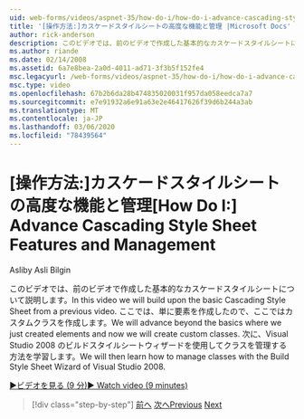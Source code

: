 ```yaml
---
uid: web-forms/videos/aspnet-35/how-do-i/how-do-i-advance-cascading-style-sheet-features-and-management
title: '[操作方法:]カスケードスタイルシートの高度な機能と管理 |Microsoft Docs'
author: rick-anderson
description: このビデオでは、前のビデオで作成した基本的なカスケードスタイルシートについて説明します。 ここでは、単に要素と...
ms.author: riande
ms.date: 02/14/2008
ms.assetid: 6a7e8bea-2a0d-4011-ad71-3f3b5f152fe4
msc.legacyurl: /web-forms/videos/aspnet-35/how-do-i/how-do-i-advance-cascading-style-sheet-features-and-management
msc.type: video
ms.openlocfilehash: 67b2b6da28b474835020031f957da058eedca7a7
ms.sourcegitcommit: e7e91932a6e91a63e2e46417626f39d6b244a3ab
ms.translationtype: MT
ms.contentlocale: ja-JP
ms.lasthandoff: 03/06/2020
ms.locfileid: "78439564"
---
```

# <a name="how-do-i-advance-cascading-style-sheet-features-and-management"></a><span data-ttu-id="37335-104">[操作方法:]カスケードスタイルシートの高度な機能と管理</span><span class="sxs-lookup"><span data-stu-id="37335-104">[How Do I:] Advance Cascading Style Sheet Features and Management</span></span>

<span data-ttu-id="37335-105">Asli</span><span class="sxs-lookup"><span data-stu-id="37335-105">by Asli Bilgin</span></span>

<span data-ttu-id="37335-106">このビデオでは、前のビデオで作成した基本的なカスケードスタイルシートについて説明します。</span><span class="sxs-lookup"><span data-stu-id="37335-106">In this video we will build upon the basic Cascading Style Sheet from a previous video.</span></span> <span data-ttu-id="37335-107">ここでは、単に要素を作成したので、ここではカスタムクラスを作成します。</span><span class="sxs-lookup"><span data-stu-id="37335-107">We will advance beyond the basics where we just created elements and now we will create custom classes.</span></span> <span data-ttu-id="37335-108">次に、Visual Studio 2008 のビルドスタイルシートウィザードを使用してクラスを管理する方法を学習します。</span><span class="sxs-lookup"><span data-stu-id="37335-108">We will then learn how to manage classes with the Build Style Sheet Wizard of Visual Studio 2008.</span></span>

[<span data-ttu-id="37335-109">&#9654;ビデオを見る (9 分)</span><span class="sxs-lookup"><span data-stu-id="37335-109">&#9654; Watch video (9 minutes)</span></span>](https://channel9.msdn.com/Blogs/ASP-NET-Site-Videos/how-do-i-advance-cascading-style-sheet-features-and-management)

> [!div class="step-by-step"]
> <span data-ttu-id="37335-110">[前へ](how-do-i-adding-elements-to-a-css-file-and-create-new-css-on-the-fly.md)
> [次へ](how-do-i-converting-a-net-20-windows-forms-application-to-net-35.md)</span><span class="sxs-lookup"><span data-stu-id="37335-110">[Previous](how-do-i-adding-elements-to-a-css-file-and-create-new-css-on-the-fly.md)
[Next](how-do-i-converting-a-net-20-windows-forms-application-to-net-35.md)</span></span>
